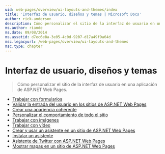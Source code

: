 ```yaml
---
uid: web-pages/overview/ui-layouts-and-themes/index
title: 'Interfaz de usuario, diseños y temas | Microsoft Docs'
author: rick-anderson
description: Cómo personalizar el sitio de la interfaz de usuario en una aplicación de ASP.NET Web Pages.
ms.author: riande
ms.date: 09/08/2014
ms.assetid: d7ec6e8a-3e05-4c0d-9207-d17a49f9a64d
msc.legacyurl: /web-pages/overview/ui-layouts-and-themes
msc.type: chapter
---
```

<a name="ui-layouts-and-themes"></a>Interfaz de usuario, diseños y temas
====================
> Cómo personalizar el sitio de la interfaz de usuario en una aplicación de ASP.NET Web Pages.


- [Trabajar con formularios](4-working-with-forms.md)
- [Validar la entrada del usuario en los sitios de ASP.NET Web Pages](validating-user-input-in-aspnet-web-pages-sites.md)
- [Crear una apariencia coherente](3-creating-a-consistent-look.md)
- [Personalizar el comportamiento de todo el sitio](18-customizing-site-wide-behavior.md)
- [Trabajar con imágenes](9-working-with-images.md)
- [Trabajar con vídeo](10-working-with-video.md)
- [Crear y usar un asistente en un sitio de ASP.NET Web Pages](creating-and-using-a-helper-in-an-aspnet-web-pages-site.md)
- [Instalar un asistente](installing-helpers.md)
- [Asistente de Twitter con ASP.NET Web Pages](twitter-helper.md)
- [Mostrar mapas en un sitio de ASP.NET Web Pages](displaying-maps-in-an-aspnet-web-pages-site.md)
